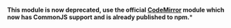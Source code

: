 
**This module is now deprecated, use the official [CodeMirror](https://github.com/marijnh/CodeMirror) module which now has CommonJS support and is already published to npm.***
